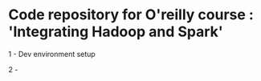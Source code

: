 # Code repository for O'reilly course : 'Integrating Hadoop and Spark'

1 - Dev environment setup

2 - 